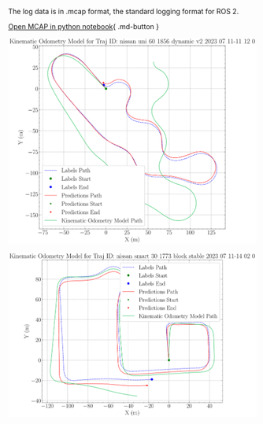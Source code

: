 The log data is in .mcap format, the standard logging format for ROS 2. 

[Open MCAP in python notebook](https://github.com/jkk-research/jkk-research.github.io/blob/master/notebooks/mcap_basics.ipynb){ .md-button }

![](/img/jkk_dataset_02_2023_07_11-11_12.svg)

![](/img/jkk_dataset_02_2023_07_11-14_02.svg)